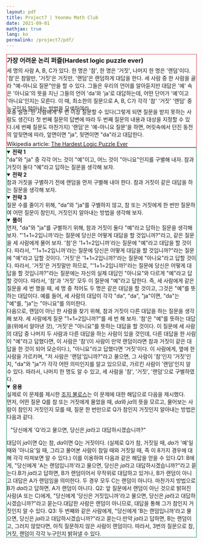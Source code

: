 ```yaml
---
layout: pdf
title: Project7 | Yeonmu Math Club
date: 2021-09-01
mathjax: true
lang: ko
permalink: /project7/pdf/
---
```

<div id="accordion">
  <div id="collapseOne" class="collapse show" data-bs-parent="#accordion">
    <div class="card-body" style="border: 1px solid rgb(220, 53, 69);">
     <h3 style="margin: 0.2em 0 0.3em 0;">가장 어려운 논리 퍼즐(Hardest logic puzzle ever)</h3>
     <redbox style="margin: 0.5em 0 1.2em 0;">세 명의 사람 A, B, C가 있다. 한 명은 '참', 한 명은 '거짓', 나머지 한 명은 '랜덤'이다. '참'은 참말만, '거짓'은 거짓만, '랜덤'은 랜덤하게 대답을 한다. 세 사람 중 한 사람을 골라 "예-아니요 질문"만을 할 수 있다. 그들은 우리의 언어를 알아듣지만 대답은 '예' 속은 '아니요'의 뜻을 지닌 그들의 언어 'da'와 'ja'로 대답하는데, 어떤 단어가 '예'이고 '아니요'인지는 모른다. 이 때, 최소한의 질문으로 A, B, C가 각각 '참' '거짓' '랜덤' 중 누구인지 알아내는 방법을 모색하여라.</redbox><p style="margin: -0.8em 0 0.5em 0;">보충 설명: 한 사람에게 두 번 이상 질문할 수 있다(그렇게 되면 질문을 받지 못하는 사람도 생긴다) 첫 번째 질문의 답변에 따라 두 번째 질문의 내용과 대상을 지정할 수 있다.(세 번째 질문도 마찬가지) '랜덤'은 '예-아니요 질문'을 하면, 머릿속에서 던진 동전의 앞뒷면에 따라, 앞면이면 "ja", 뒷면이면 "da"라고 대답한다.</p>
     Wikipedia article: <a href="https://en.wikipedia.org/wiki/The_Hardest_Logic_Puzzle_Ever" target="_blank">The Hardest Logic Puzzle Ever</a>
    </div>
  </div>
  <div id="collapseTwo" class="collapse show" data-bs-parent="#accordion">
    <div class="card-body" style="border: 1px solid rgb(25, 135, 84);">
      <greenbox><details open><summary><b>전략 1</b></summary>"da"와 "ja" 중 각각 어느 것이 "예"이고, 어느 것이 "아니요"인지를 구별해 내자. 참과 거짓이 둘다 "예"라고 답하는 질문을 생각해 보자.</details></greenbox>
      <greenbox><details open><summary><b>전략 2</b></summary>참과 거짓을 구별하기 전에 랜덤을 먼저 구별해 내야 한다. 참과 거짓이 같은 대답을 하는 질문을 생각해 보자.</details></greenbox>
      <greenbox><details open><summary><b>전략 3</b></summary>질문 수를 줄이기 위해, "da"와 "ja"를 구별하지 않고, 참 또는 거짓에게 한 번만 질문하여 어떤 질문이 참인지, 거짓인지 알아내는 방법을 생각해 보자.</details></greenbox>
      <purplebox style="margin: 0.8em 0 1.5em 0;"><details open><summary><b>풀이</b></summary>먼저, "da"와 "ja"를 구별하기 위해, 참과 거짓이 둘다 "예"라고 답하는 질문을 생각해 보자. "'1+1=2입니까'라는 질문에 당신은 어떻게 대답을 할 것입니까?"라고, 같은 질문을 세 사람에게 물어 보자. '참'은 '1+1=2입니까'라는 질문에 "예"라고 대답을 할 것이다. 따라서, "'1+1=2입니까'라는 질문에 당신은 어떻게 대답을 할 것입니까?"라는 질문에 "예"라고 답할 것이다. '거짓'은 '1+1=2입니까?'라는 질문에 "아니요"라고 답할 것이다. 따라서, '거짓'은 거짓말만 하므로, "'1+1=2입니까?'라는 질문에 당신은 어떻게 대답을 할 것입니까?"라는 질문에는 자신의 실제 대답인 "아니요"와 다르게 "예"라고 답할 것이다. 따라서, '참'과 '거짓' 모두 이 질문에 "예"라고 답한다. 즉, 세 사람에게 같은 질문을 세 번 했을 때, 세 명 중 적어도 두 명은 같은 대답을 할 것이고, 그것은 "예"를 뜻하는 대답이다. 예를 들어, 세 사람의 대답이 각각 "da", "da", "ja"이면, "da"는 "예"를, "ja"는 "아니요"를 의미한다.<br>
      다음으로, 랜덤이 아닌 한 사람을 찾기 위해, 참과 거짓이 다른 대답을 하는 질문을 생각해 보자. 세 사람에게 질문 "1+1=2입니까?"를 세 번 해 보자. '참'은 "예"를 뜻하는 대답을(위에서 알아낸 것), '거짓'은 "아니요"를 뜻하는 대답을 할 것이다. 이 질문에 세 사람의 대답 중 나머지 두 사람과 다른 대답을 하는 사람이 있을 것인데, 다른 대답을 한 사람이 "예"라고 답했다면, 이 사람은 '참'(이 사람이 만약 랜덤이라면 참과 거짓이 같은 대답을 한 것이 되어 모순이다.), "아니요"라고 답했다면 '거짓'이다. 이 사람에게, 옆에 한 사람을 가르키며, "저 사람은 '랜덤'입니까?"라고 물으면, 그 사람이 '참'인지 '거짓'인지, "da"와 "ja"가 각각 어떤 의미인지를 알고 있으므로, 가르킨 사람이 '랜덤'인지 알 수 있다. 따라서, 나머지 한 명도 알 수 있고, 세 사람을 '참', '거짓', '랜덤'으로 구별하였다.
      </details></purplebox>
      <purplebox><details open><summary><b>응용</b></summary>실제로 이 문제를 제시한 <a href="https://en.wikipedia.org/wiki/George_Boolos" target="_blank">조지 불로스</a>는 이 문제에 대한 해답으로 다음을 제시했다.<br>먼저, 어떤 질문 Q를 참 또는 거짓에게 물었을 때, <i>da</i>와 <i>ja</i>의 뜻을 모르고, 물어보는 사람이 참인지 거짓인지 모를 때, 질문 한 번만으로 Q가 참인지 거짓인지 알아내는 방법은 다음과 같다.<br><p style="text-indent: 10px">"당신에게 'Q'라고 물으면, 당신은 <i>ja</i>라고 대답하시겠습니까?"</p>대답이 <i>ja</i>이면 Q는 참, <i>da</i>이면 Q는 거짓이다. (실제로 Q가 참, 거짓일 때, <i>da</i>가 '예'일 때와 '아니요'일 때, 그리고 물어본 사람이 참일 때와 거짓일 때, 즉 이 8가지 경우에 대해 각각 따져보면 알 수 있다.) 이를 이용하여 다음과 같은 해답을 얻을 수 있다.<redboard2>Q1: B에게, "당신에게 'A는 랜덤입니까'라고 물으면, 당신은 <i>ja</i>라고 대답하시겠습니까?"라고 묻는다.</redboard2>B가 <i>ja</i>라고 답하면, B가 랜덤이어서 무작위로 대답하고 있거나, B가 랜덤이 아니고 대답은 A가 랜덤임을 의미한다. 두 경우 모두 C는 랜덤이 아니다. 마찬가지 방법으로 B가 <i>da</i>라고 답하면, A가 랜덤이 아니다.
      <redboard2>Q2: 앞 질문에서 랜덤이 아닌 것으로 밝혀진 사람(A 또는 C)에게, "당신에게 '당신은 거짓입니까'라고 물으면, 당신은 <i>ja</i>라고 대답하시겠습니까?"라고 묻는다.</redboard2>대답한 사람은 랜덤이 아니므로, 대답을 통해 그가 참인지 거짓인지 알 수 있다.
      <redboard2>Q3: 두 번째와 같은 사람에게, "당신에게 'B는 랜덤입니까'라고 물으면, 당신은 <i>ja</i>라고 대답하시겠습니까?"라고 묻는다.</redboard2>만약 <i>ja</i>라고 답하면, B는 랜덤이고, 그러지 않았다면, 아직 질문하지 않은 사람이 랜덤이다. 따라서, 3번의 질문으로 참, 거짓, 랜덤이 각각 누구인지 밝혀낼 수 있다.</details></purplebox>
    </div>  
  </div>
</div>
